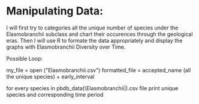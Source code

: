 # Manipulating Data:

I will first try to categories all the unique number of species under the Elasmobranchii subclass and chart their occurences through the geological eras. Then I will use R to formate the data appropriately and display the graphs with Elasmobranchii Diversity over Time.

Possible Loop:
	
my_file = open ("Elasmobranchii.csv")
formatted_file = accepted_name (all the unique species) + early_interval 

for every species in pbdb_data(\Elasmobranchii|).csv file
	print unique species and corresponding time period
	
